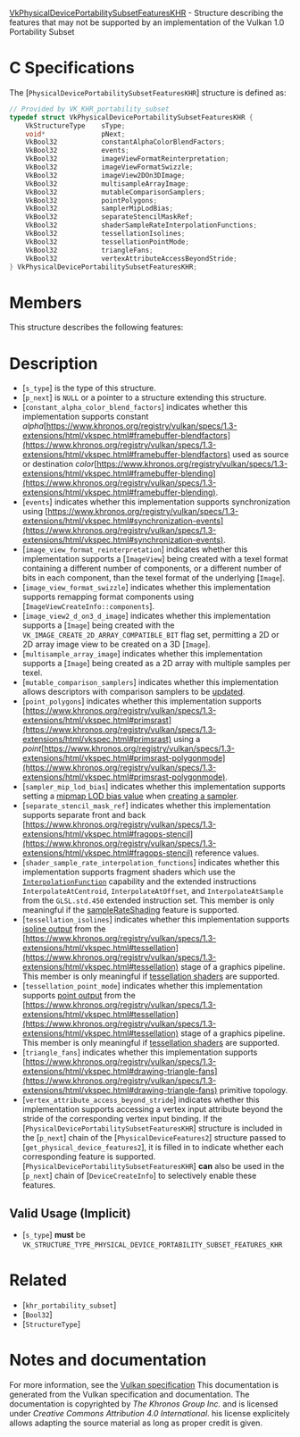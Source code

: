[VkPhysicalDevicePortabilitySubsetFeaturesKHR](https://www.khronos.org/registry/vulkan/specs/1.3-extensions/man/html/VkPhysicalDevicePortabilitySubsetFeaturesKHR.html) - Structure describing the features that may not be supported by an implementation of the Vulkan 1.0 Portability Subset

# C Specifications
The [`PhysicalDevicePortabilitySubsetFeaturesKHR`] structure is defined
as:
```c
// Provided by VK_KHR_portability_subset
typedef struct VkPhysicalDevicePortabilitySubsetFeaturesKHR {
    VkStructureType    sType;
    void*              pNext;
    VkBool32           constantAlphaColorBlendFactors;
    VkBool32           events;
    VkBool32           imageViewFormatReinterpretation;
    VkBool32           imageViewFormatSwizzle;
    VkBool32           imageView2DOn3DImage;
    VkBool32           multisampleArrayImage;
    VkBool32           mutableComparisonSamplers;
    VkBool32           pointPolygons;
    VkBool32           samplerMipLodBias;
    VkBool32           separateStencilMaskRef;
    VkBool32           shaderSampleRateInterpolationFunctions;
    VkBool32           tessellationIsolines;
    VkBool32           tessellationPointMode;
    VkBool32           triangleFans;
    VkBool32           vertexAttributeAccessBeyondStride;
} VkPhysicalDevicePortabilitySubsetFeaturesKHR;
```

# Members
This structure describes the following features:

# Description
- [`s_type`] is the type of this structure.
- [`p_next`] is `NULL` or a pointer to a structure extending this structure.
- [`constant_alpha_color_blend_factors`] indicates whether this implementation supports constant *alpha*[https://www.khronos.org/registry/vulkan/specs/1.3-extensions/html/vkspec.html#framebuffer-blendfactors](https://www.khronos.org/registry/vulkan/specs/1.3-extensions/html/vkspec.html#framebuffer-blendfactors) used as source or destination *color*[https://www.khronos.org/registry/vulkan/specs/1.3-extensions/html/vkspec.html#framebuffer-blending](https://www.khronos.org/registry/vulkan/specs/1.3-extensions/html/vkspec.html#framebuffer-blending).
- [`events`] indicates whether this implementation supports synchronization using [https://www.khronos.org/registry/vulkan/specs/1.3-extensions/html/vkspec.html#synchronization-events](https://www.khronos.org/registry/vulkan/specs/1.3-extensions/html/vkspec.html#synchronization-events).
- [`image_view_format_reinterpretation`] indicates whether this implementation supports a [`ImageView`] being created with a texel format containing a different number of components, or a different number of bits in each component, than the texel format of the underlying [`Image`].
- [`image_view_format_swizzle`] indicates whether this implementation supports remapping format components using [`ImageViewCreateInfo::components`].
- [`image_view2_d_on3_d_image`] indicates whether this implementation supports a [`Image`] being created with the `VK_IMAGE_CREATE_2D_ARRAY_COMPATIBLE_BIT` flag set, permitting a 2D or 2D array image view to be created on a 3D [`Image`].
- [`multisample_array_image`] indicates whether this implementation supports a [`Image`] being created as a 2D array with multiple samples per texel.
- [`mutable_comparison_samplers`] indicates whether this implementation allows descriptors with comparison samplers to be [updated](https://www.khronos.org/registry/vulkan/specs/1.3-extensions/html/vkspec.html#descriptorsets-updates).
- [`point_polygons`] indicates whether this implementation supports [https://www.khronos.org/registry/vulkan/specs/1.3-extensions/html/vkspec.html#primsrast](https://www.khronos.org/registry/vulkan/specs/1.3-extensions/html/vkspec.html#primsrast) using a *point*[https://www.khronos.org/registry/vulkan/specs/1.3-extensions/html/vkspec.html#primsrast-polygonmode](https://www.khronos.org/registry/vulkan/specs/1.3-extensions/html/vkspec.html#primsrast-polygonmode).
- [`sampler_mip_lod_bias`] indicates whether this implementation supports setting a [mipmap LOD bias value](https://www.khronos.org/registry/vulkan/specs/1.3-extensions/html/vkspec.html#samplers-mipLodBias) when [creating a sampler](https://www.khronos.org/registry/vulkan/specs/1.3-extensions/html/vkspec.html#samplers).
- [`separate_stencil_mask_ref`] indicates whether this implementation supports separate front and back [https://www.khronos.org/registry/vulkan/specs/1.3-extensions/html/vkspec.html#fragops-stencil](https://www.khronos.org/registry/vulkan/specs/1.3-extensions/html/vkspec.html#fragops-stencil) reference values.
- [`shader_sample_rate_interpolation_functions`] indicates whether this implementation supports fragment shaders which use the [`InterpolationFunction`](https://www.khronos.org/registry/vulkan/specs/1.3-extensions/html/vkspec.html#spirvenv-capabilities-table-InterpolationFunction) capability and the extended instructions `InterpolateAtCentroid`, `InterpolateAtOffset`, and `InterpolateAtSample` from the `GLSL.std.450` extended instruction set. This member is only meaningful if the [sampleRateShading](https://www.khronos.org/registry/vulkan/specs/1.3-extensions/html/vkspec.html#features-sampleRateShading) feature is supported.
- [`tessellation_isolines`] indicates whether this implementation supports [isoline output](https://www.khronos.org/registry/vulkan/specs/1.3-extensions/html/vkspec.html#tessellation-isoline-tessellation) from the [https://www.khronos.org/registry/vulkan/specs/1.3-extensions/html/vkspec.html#tessellation](https://www.khronos.org/registry/vulkan/specs/1.3-extensions/html/vkspec.html#tessellation) stage of a graphics pipeline. This member is only meaningful if [tessellation shaders](https://www.khronos.org/registry/vulkan/specs/1.3-extensions/html/vkspec.html#features-tessellationShader) are supported.
- [`tessellation_point_mode`] indicates whether this implementation supports [point output](https://www.khronos.org/registry/vulkan/specs/1.3-extensions/html/vkspec.html#tessellation-point-mode) from the [https://www.khronos.org/registry/vulkan/specs/1.3-extensions/html/vkspec.html#tessellation](https://www.khronos.org/registry/vulkan/specs/1.3-extensions/html/vkspec.html#tessellation) stage of a graphics pipeline. This member is only meaningful if [tessellation shaders](https://www.khronos.org/registry/vulkan/specs/1.3-extensions/html/vkspec.html#features-tessellationShader) are supported.
- [`triangle_fans`] indicates whether this implementation supports [https://www.khronos.org/registry/vulkan/specs/1.3-extensions/html/vkspec.html#drawing-triangle-fans](https://www.khronos.org/registry/vulkan/specs/1.3-extensions/html/vkspec.html#drawing-triangle-fans) primitive topology.
- [`vertex_attribute_access_beyond_stride`] indicates whether this implementation supports accessing a vertex input attribute beyond the stride of the corresponding vertex input binding.
If the [`PhysicalDevicePortabilitySubsetFeaturesKHR`] structure is included in the [`p_next`] chain of the
[`PhysicalDeviceFeatures2`] structure passed to
[`get_physical_device_features2`], it is filled in to indicate whether each
corresponding feature is supported.
[`PhysicalDevicePortabilitySubsetFeaturesKHR`] **can**  also be used in the [`p_next`] chain of
[`DeviceCreateInfo`] to selectively enable these features.
## Valid Usage (Implicit)
-  [`s_type`] **must**  be `VK_STRUCTURE_TYPE_PHYSICAL_DEVICE_PORTABILITY_SUBSET_FEATURES_KHR`

# Related
- [`khr_portability_subset`]
- [`Bool32`]
- [`StructureType`]

# Notes and documentation
For more information, see the [Vulkan specification](https://www.khronos.org/registry/vulkan/specs/1.3-extensions/html/vkspec.html)
This documentation is generated from the Vulkan specification and documentation.
The documentation is copyrighted by *The Khronos Group Inc.* and is licensed under *Creative Commons Attribution 4.0 International*.
his license explicitely allows adapting the source material as long as proper credit is given.
        